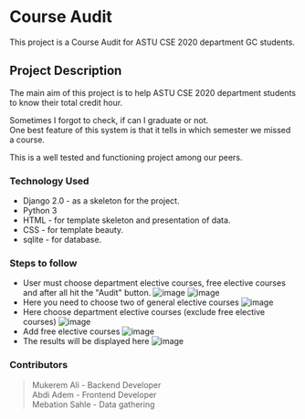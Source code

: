 # Course Audit
This project is a Course Audit for ASTU CSE 2020 department GC students.

## Project Description
The main aim of this project is to help ASTU CSE 2020 department students \
to know their total credit hour. 

Sometimes I forgot to check, if can I graduate or not. \
One best feature of this system is that it tells in which semester we missed a course.

This is a well tested and functioning project among our peers.

### Technology Used
* Django 2.0 - as a skeleton for the project.
* Python 3
* HTML - for template skeleton and presentation of data.
* CSS - for template beauty.
* sqlite - for database.

### Steps to follow
* User must choose department elective courses, free elective courses and after all hit the "Audit" button.
![image](https://user-images.githubusercontent.com/51055556/163693181-3cb90869-9592-456e-a605-dc8f99d3dbaa.png)
![image](https://user-images.githubusercontent.com/51055556/163693208-8a3785ea-a2ca-43c5-a35e-72bdf95ff3f7.png)
* Here you need to choose two of general elective courses
![image](https://user-images.githubusercontent.com/51055556/163693220-a2ae0e2d-fa9c-4106-ac74-ec01a5aa40b6.png)
* Here choose department elective courses (exclude free elective courses)
![image](https://user-images.githubusercontent.com/51055556/163693240-54f229ee-ed11-449e-81e8-d2591e7ac2e2.png)
* Add free elective courses
![image](https://user-images.githubusercontent.com/51055556/163693263-8499ca17-18a4-4f0f-944f-38e208c67636.png)
* The results will be displayed here
![image](https://user-images.githubusercontent.com/51055556/163693412-937658b3-cf6a-477a-9bb0-b83b632c5e98.png)


### Contributors
> Mukerem Ali - Backend Developer \
> Abdi Adem - Frontend Developer \
> Mebation Sahle - Data gathering 
